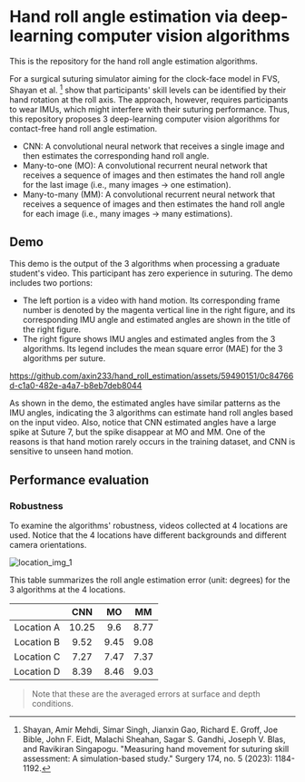 # Hand roll angle estimation via deep-learning computer vision algorithms
This is the repository for the hand roll angle estimation algorithms. 

For a surgical suturing simulator aiming for the clock-face model in FVS, Shayan et al. [^Mehdi_paper] show that participants' skill levels can be identified by their hand rotation at the roll axis. The approach, however, requires participants to wear IMUs, which might interfere with their suturing performance. Thus, this repository proposes 3 deep-learning computer vision algorithms for contact-free hand roll angle estimation.
- CNN: A convolutional neural network that receives a single image and then estimates the corresponding hand roll angle.
- Many-to-one (MO): A convolutional recurrent neural network that receives a sequence of images and then estimates the hand roll angle for the last image (i.e., many images -> one estimation).
- Many-to-many (MM): A convolutional recurrent neural network that receives a sequence of images and then estimates the hand roll angle for each image (i.e., many images -> many estimations).


[^Mehdi_paper]:
    Shayan, Amir Mehdi, Simar Singh, Jianxin Gao, Richard E. Groff, Joe Bible, John F. Eidt, Malachi Sheahan, Sagar S. Gandhi, Joseph V. Blas, and Ravikiran Singapogu. "Measuring hand movement for suturing skill assessment: A simulation-based study." Surgery 174, no. 5 (2023): 1184-1192.


## Demo
This demo is the output of the 3 algorithms when processing a graduate student's video. This participant has zero experience in suturing. The demo includes two portions:
- The left portion is a video with hand motion. Its corresponding frame number is denoted by the magenta vertical line in the right figure, and its corresponding IMU angle and estimated angles are shown in the title of the right figure.
- The right figure shows IMU angles and estimated angles from the 3 algorithms. Its legend includes the mean square error (MAE) for the 3 algorithms per suture. 

https://github.com/axin233/hand_roll_estimation/assets/59490151/0c84766d-c1a0-482e-a4a7-b8eb7deb8044

As shown in the demo, the estimated angles have similar patterns as the IMU angles, indicating the 3 algorithms can estimate hand roll angles based on the input video. Also, notice that CNN estimated angles have a large spike at Suture 7, but the spike disappear at MO and MM. One of the reasons is that hand motion rarely occurs in the training dataset, and CNN is sensitive to unseen hand motion.

## Performance evaluation

### Robustness

To examine the algorithms' robustness, videos collected at 4 locations are used. Notice that the 4 locations have different backgrounds and different camera orientations. 

![location_img_1](https://github.com/axin233/hand_roll_estimation/assets/59490151/7be46c6a-8521-43f0-a2fc-6283e100c16f)

This table summarizes the roll angle estimation error (unit: degrees) for the 3 algorithms at the 4 locations.

|          | CNN | MO | MM |
| :------: | :------: | :------: | :------: |
| Location A | 10.25 | 9.6 | 8.77 |
| Location B | 9.52 | 9.45 | 9.08 |
| Location C | 7.27 | 7.47 | 7.37 |
| Location D | 8.39 | 8.46 | 9.03 |

> Note that these are the averaged errors at surface and depth conditions. 

<!--
|          | CNN (surface) | MO (surface) | MM (surface) | CNN (depth) | MO (depth) | MM (depth) |
| :------: | :------: | :------: | :------: | :------: | :------: | :------: |
| Location A | 9.79 | 9.08 | 8.42 | 10.71 | 10.11 | 9.12 |
| Location B | 7.04 | 7.4 | 6.99 | 12.07 | 11.54 | 11.21 |
| Location C | 6.35 | 6.45 | 6.26 | 8.21 | 8.52 | 8.52 |
| Location D | 6.73 | 6.42 | 6.95 | 10.79 | 11.4 | 12.05 |
-->
